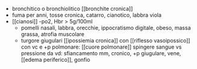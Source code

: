 - bronchitico o bronchiolitico [[bronchite cronica]]
- fuma per anni, tosse cronica, catarro, cianotico, labbra viola
- [[cianosi]] -po2, Hbr > 5g/100ml
	- pomelli nasali, labbra, orecchie, ippocratismo digitale, obeso, massa grassa, atrofia muscolare
	- turgore giugulari [[ipossiemia cronica]] con [[riflesso vasoipossico]] con vc e +p polmonare: [[cuore polmonare]] spingere sangue vs pressione da vd: sfiancamento mm, cronico, +p giugulare, vene, [[edema periferico]], gonfio